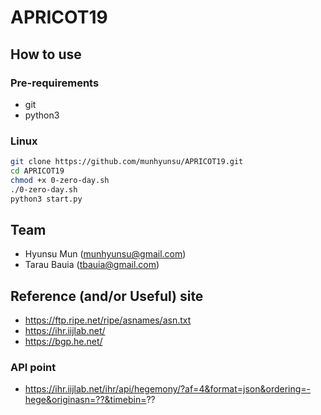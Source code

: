 # APRICOT19

## How to use

### Pre-requirements
- git
- python3

### Linux
```bash
git clone https://github.com/munhyunsu/APRICOT19.git
cd APRICOT19
chmod +x 0-zero-day.sh
./0-zero-day.sh
python3 start.py
```

## Team
- Hyunsu Mun (munhyunsu@gmail.com)
- Tarau Bauia (tbauia@gmail.com)

## Reference (and/or Useful) site
- https://ftp.ripe.net/ripe/asnames/asn.txt
- https://ihr.iijlab.net/
- https://bgp.he.net/

### API point
- https://ihr.iijlab.net/ihr/api/hegemony/?af=4&format=json&ordering=-hege&originasn=??&timebin=??
